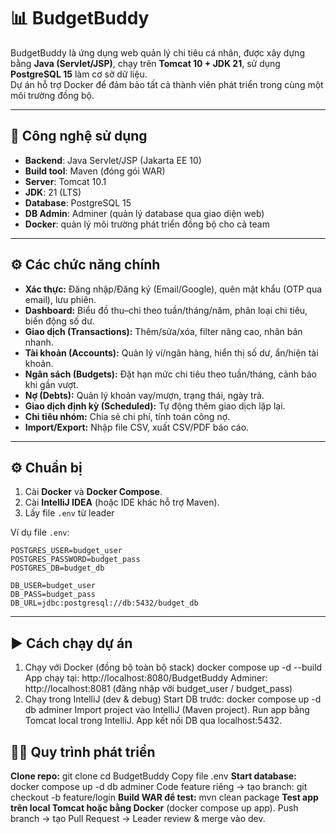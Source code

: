 # 📊 BudgetBuddy

BudgetBuddy là ứng dụng web quản lý chi tiêu cá nhân, được xây dựng bằng **Java (Servlet/JSP)**, chạy trên **Tomcat 10 + JDK 21**, sử dụng **PostgreSQL 15** làm cơ sở dữ liệu.  
Dự án hỗ trợ Docker để đảm bảo tất cả thành viên phát triển trong cùng một môi trường đồng bộ.

---

## 🚀 Công nghệ sử dụng
- **Backend**: Java Servlet/JSP (Jakarta EE 10)
- **Build tool**: Maven (đóng gói WAR)
- **Server**: Tomcat 10.1
- **JDK**: 21 (LTS)
- **Database**: PostgreSQL 15
- **DB Admin**: Adminer (quản lý database qua giao diện web)
- **Docker**: quản lý môi trường phát triển đồng bộ cho cả team

---

## ⚙️ Các chức năng chính
- **Xác thực:** Đăng nhập/Đăng ký (Email/Google), quên mật khẩu (OTP qua email), lưu phiên.  
- **Dashboard:** Biểu đồ thu–chi theo tuần/tháng/năm, phân loại chi tiêu, biến động số dư.  
- **Giao dịch (Transactions):** Thêm/sửa/xóa, filter nâng cao, nhân bản nhanh.  
- **Tài khoản (Accounts):** Quản lý ví/ngân hàng, hiển thị số dư, ẩn/hiện tài khoản.  
- **Ngân sách (Budgets):** Đặt hạn mức chi tiêu theo tuần/tháng, cảnh báo khi gần vượt.  
- **Nợ (Debts):** Quản lý khoản vay/mượn, trạng thái, ngày trả.  
- **Giao dịch định kỳ (Scheduled):** Tự động thêm giao dịch lặp lại.  
- **Chi tiêu nhóm:** Chia sẻ chi phí, tính toán công nợ.  
- **Import/Export:** Nhập file CSV, xuất CSV/PDF báo cáo.

---

## ⚙️ Chuẩn bị
1. Cài **Docker** và **Docker Compose**.
2. Cài **IntelliJ IDEA** (hoặc IDE khác hỗ trợ Maven).
3. Lấy file `.env` từ leader

Ví dụ file `.env`:
```env
POSTGRES_USER=budget_user
POSTGRES_PASSWORD=budget_pass
POSTGRES_DB=budget_db

DB_USER=budget_user
DB_PASS=budget_pass
DB_URL=jdbc:postgresql://db:5432/budget_db
```
---

## **▶️ Cách chạy dự án**
1. Chạy với Docker (đồng bộ toàn bộ stack)
docker compose up -d --build
App chạy tại: http://localhost:8080/BudgetBuddy
Adminer: http://localhost:8081 (đăng nhập với budget_user / budget_pass)
2. Chạy trong IntelliJ (dev & debug)
Start DB trước:
docker compose up -d db adminer
Import project vào IntelliJ (Maven project).
Run app bằng Tomcat local trong IntelliJ.
App kết nối DB qua localhost:5432.

## **👨‍💻 Quy trình phát triển**

**Clone repo:**
git clone <repo>
cd BudgetBuddy
Copy file .env
**Start database:**
docker compose up -d db adminer
Code feature riêng → tạo branch:
git checkout -b feature/login
**Build WAR để test:**
mvn clean package
**Test app trên local Tomcat hoặc bằng Docker** (docker compose up app).
Push branch → tạo Pull Request → Leader review & merge vào dev.

